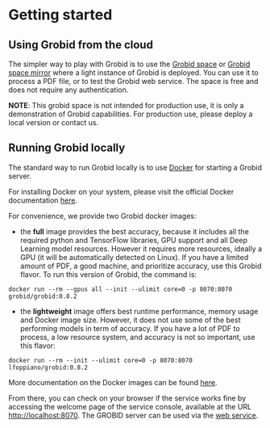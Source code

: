 <h1>Getting started</h1>

## Using Grobid from the cloud  

The simpler way to play with Grobid is to use the [Grobid space](https://huggingface.co/spaces/lfoppiano/grobid) or [Grobid space mirror](https://huggingface.co/spaces/lfoppiano/grobid) where a light instance of Grobid is deployed.
You can use it to process a PDF file, or to test the Grobid web service. 
The space is free and does not require any authentication.

**NOTE**: This grobid space is not intended for production use, it is only a demonstration of Grobid capabilities. For production use, please deploy a local version or contact us.


## Running Grobid locally

The standard way to run Grobid locally is to use [Docker](https://docs.docker.com/engine/understanding-docker/) for starting a Grobid server. 

For installing Docker on your system, please visit the official Docker documentation [here](https://docs.docker.com/get-docker/).

For convenience, we provide two Grobid docker images:

- the **full** image provides the best accuracy, because it includes all the required python and TensorFlow libraries, GPU support and all Deep Learning model resources. However it requires more resources, ideally a GPU (it will be automatically detected on Linux). If you have a limited amount of PDF, a good machine, and prioritize accuracy, use this Grobid flavor. To run this version of Grobid, the command is: 

```console
docker run --rm --gpus all --init --ulimit core=0 -p 8070:8070 grobid/grobid:0.8.2
```

- the **lightweight** image offers best runtime performance, memory usage and Docker image size. However, it does not use some of the best performing models in term of accuracy. If you have a lot of PDF to process, a low resource system, and accuracy is not so important, use this flavor:

```console
docker run --rm --init --ulimit core=0 -p 8070:8070 lfoppiano/grobid:0.8.2
```

More documentation on the Docker images can be found [here](Grobid-docker.md).

From there, you can check on your browser if the service works fine by accessing the welcome page of the service console, available at the URL <http://localhost:8070>. The GROBID server can be used via the [web service](Grobid-service.md). 

